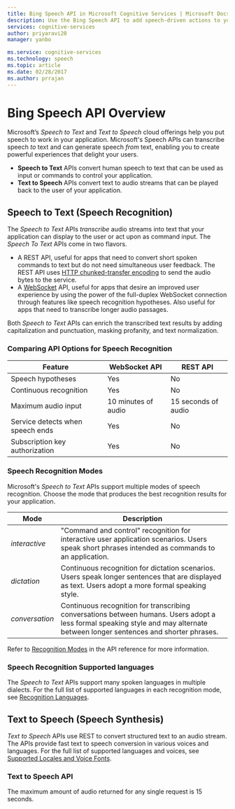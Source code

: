 ```yaml
---
title: Bing Speech API in Microsoft Cognitive Services | Microsoft Docs
description: Use the Bing Speech API to add speech-driven actions to your apps, including real-time interaction with users.
services: cognitive-services
author: priyaravi20
manager: yanbo

ms.service: cognitive-services
ms.technology: speech
ms.topic: article
ms.date: 02/28/2017
ms.author: prrajan
---
```

# Bing Speech API Overview
Microsoft’s *Speech to Text* and *Text to Speech* cloud offerings help you put speech to work in your application. Microsoft's
Speech APIs can transcribe speech *to* text and can generate speech *from* text, enabling you to create powerful experiences that  delight your users.

* **Speech to Text** APIs convert human speech to text that can be used as input or commands to control your application.
* **Text to Speech** APIs convert text to audio streams that can be played back to the user of your application.

## Speech to Text (Speech Recognition)
The *Speech to Text* APIs *transcribe* audio streams into text that your application can display to the user or act upon as command input. The *Speech To Text* APIs come in two flavors.

* A REST API, useful for apps that need to convert short spoken commands to text but do not need simultaneous user feedback. The REST API uses 
[HTTP chunked-transfer encoding](https://en.wikipedia.org/wiki/Chunked_transfer_encoding) to send the audio bytes to the service.
* A [WebSocket](https://en.wikipedia.org/wiki/WebSocket) API, useful for apps that desire an
improved user experience by using the power of the full-duplex WebSocket connection through features like speech recognition hypotheses. Also useful for apps that need to transcribe longer audio passages.  

Both *Speech to Text* APIs can enrich the transcribed text results by adding capitalization and punctuation, masking profanity, and text normalization.

### Comparing API Options for Speech Recognition

| Feature | WebSocket API | REST API |
|-----|-----|-----|
| Speech hypotheses | Yes | No |
| Continuous recognition | Yes | No |
| Maximum audio input | 10 minutes of audio | 15 seconds of audio |
| Service detects when speech ends | Yes| No |
| Subscription key authorization | Yes | No |

### Speech Recognition Modes
Microsoft's *Speech to Text* APIs support multiple modes of speech recognition. Choose the mode that produces the best recognition results for your application.

| Mode | Description |
|---|---|
| *interactive* | "Command and control" recognition for interactive user application scenarios. Users speak short phrases intended as commands to an application. |
| *dictation* | Continuous recognition for dictation scenarios. Users speak longer sentences that are displayed as text. Users adopt a more formal speaking style. |
| *conversation* | Continuous recognition for transcribing conversations between humans. Users adopt a less formal speaking style and may alternate between longer sentences and shorter phrases. |

Refer to [Recognition Modes](api-reference-rest/bingvoicerecognition.md#recognition-modes) in the API reference for more information.

### Speech Recognition Supported languages  
The *Speech to Text* APIs support many spoken languages in multiple dialects. For the full list of supported languages in 
each recognition mode, see [Recognition Languages](api-reference-rest/bingvoicerecognition.md#recognition-languages).

## Text to Speech (Speech Synthesis)
*Text to Speech* APIs use REST to convert structured text to an audio stream. The APIs provide fast text to speech 
conversion in various voices and languages. For the full list of supported languages and voices, see
[Supported Locales and Voice Fonts](api-reference-rest/bingvoiceoutput.md#a-namesuplocalesasupported-locales-and-voice-fonts).

### Text to Speech API 
The maximum amount of audio returned for any single request is 15 seconds. 
